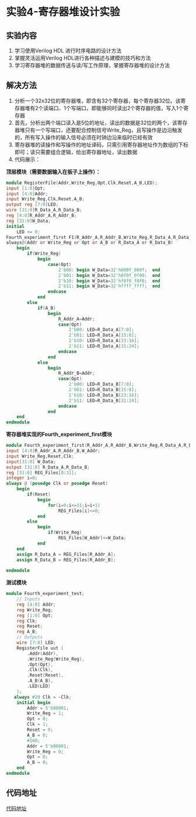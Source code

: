 # 实验4-寄存器堆设计实验

## 实验内容

1. 学习使用Verilog HDL 进行时序电路的设计方法
2. 掌握灵活运用Verilog HDL进行各种描述与建模的技巧和方法
3. 学习寄存器堆的数据传送与读/写工作原理，掌握寄存器堆的设计方法

## 解决方法

1. 分析一个32x32位的寄存器堆，即含有32个寄存器，每个寄存器32位。该寄存器堆有2个读端口、1个写端口，即能够同时读出2个寄存器的值，写入1个寄存器
2. 首先，分析出两个端口读入是5位的地址，读出的数据是32位的两个，该寄存器堆只有一个写端口，还要配合控制信号Write_Reg，且写操作是边沿触发的，所有写入操作的输入信号必须在时钟边沿来临时已经有效
3. 寄存器堆的读操作和写操作的地址译码，只需引用寄存器地址作为数组的下标即可；读只需要组合逻辑，给出寄存器地址，读出数据
4. 代码展示：

**顶层模块（需要数据输入在板子上操作）：**

```verilog
module RegisterFile(Addr,Write_Reg,Opt,Clk,Reset,A_B,LED);
input [1:0]Opt;
input [4:0]Addr;
input Write_Reg,Clk,Reset,A_B;
output reg [7:0]LED;
wire [31:0]R_Data_A,R_Data_B;
reg [4:0]R_Addr_A,R_Addr_B;
reg [31:0]W_Data;
initial
	LED <= 0;
Fourth_experiment_first F1(R_Addr_A,R_Addr_B,Write_Reg,R_Data_A,R_Data_B,Reset,Clk,Addr,W_Data);
always@(Addr or Write_Reg or Opt or A_B or R_Data_A or R_Data_B)
	begin
		if(Write_Reg)
			begin
				case(Opt)
					2'b00: begin W_Data=32'h000f_000f;  end
					2'b01: begin W_Data=32'h0f0f_0f00;  end
					2'b10: begin W_Data=32'hf0f0_f0f0;  end 
					2'b11: begin W_Data=32'hffff_ffff;  end
				endcase
			end
		else
			if(A_B)
				begin
					R_Addr_A=Addr;
					case(Opt)
						2'b00: LED=R_Data_A[7:0];
						2'b01: LED=R_Data_A[15:8];
						2'b10: LED=R_Data_A[23:16];
						2'b11: LED=R_Data_A[31:24];
					endcase
				end
			else
				begin
					R_Addr_B=Addr;
					case(Opt)
						2'b00: LED=R_Data_B[7:0];
						2'b01: LED=R_Data_B[15:8];
						2'b10: LED=R_Data_B[23:16];
						2'b11: LED=R_Data_B[31:24];
					endcase
				end
	end
endmodule

```

**寄存器堆实现的Fourth_experiment_first模块**

```verilog
module Fourth_experiment_first(R_Addr_A,R_Addr_B,Write_Reg,R_Data_A,R_Data_B,Reset,Clk,W_Addr,W_Data);
input [4:0]R_Addr_A,R_Addr_B,W_Addr;
input Write_Reg,Reset,Clk;
input[31:0] W_Data;
output [31:0] R_Data_A,R_Data_B;
reg [31:0] REG_Files[0:31];
integer i=0;
always @ (posedge Clk or posedge Reset)
	begin
		if(Reset)
			begin
				for(i=0;i<=31;i=i+1)
					REG_Files[i]<=0;
			end
		else
			begin
				if(Write_Reg)
					REG_Files[W_Addr]<=W_Data;
			end
	end
	assign R_Data_A = REG_Files[R_Addr_A];
	assign R_Data_B = REG_Files[R_Addr_B];
	
endmodule
```

**测试模块**

```verilog
module Fourth_experiment_test;
	// Inputs
	reg [4:0] Addr;
	reg Write_Reg;
	reg [1:0] Opt;
	reg Clk;
	reg Reset;
	reg A_B;
	// Outputs
	wire [7:0] LED;
	RegisterFile uut (
		.Addr(Addr), 
		.Write_Reg(Write_Reg), 
		.Opt(Opt), 
		.Clk(Clk), 
		.Reset(Reset), 
		.A_B(A_B), 
		.LED(LED)
	);
   always #20 Clk = ~Clk;
	initial begin
		Addr = 5'b00001;
		Write_Reg = 1;
		Opt = 0;
		Clk = 1;
		Reset = 0;
		A_B = 0;
		#100;
      	Addr = 5'b00001;
		Write_Reg = 0;
		Opt = 0;
		A_B = 0; 
	end
endmodule
```

## 代码地址

[代码地址](../Fourth_experiment)
